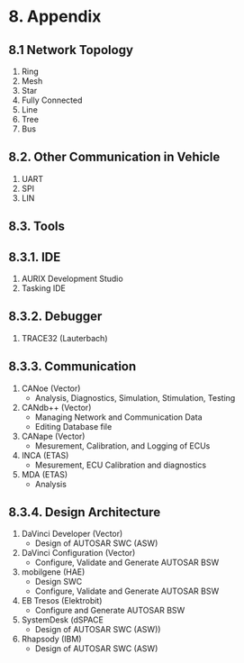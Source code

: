 # 8. Appendix
## 8.1 Network Topology
1. Ring
2. Mesh
3. Star
4. Fully Connected 
5. Line
6. Tree
7. Bus

## 8.2. Other Communication in Vehicle
1. UART
2. SPI
3. LIN

## 8.3. Tools
## 8.3.1. IDE
1. AURIX Development Studio
2. Tasking IDE

## 8.3.2. Debugger
1. TRACE32 (Lauterbach)

## 8.3.3. Communication
1. CANoe (Vector) 
   - Analysis, Diagnostics, Simulation, Stimulation, Testing
2. CANdb++ (Vector)
   - Managing Network and Communication Data
   - Editing Database file 
3. CANape (Vector)
   - Mesurement, Calibration, and Logging of ECUs
4. INCA (ETAS)
   - Mesurement, ECU Calibration and diagnostics
5. MDA (ETAS)
   - Analysis

## 8.3.4. Design Architecture
1. DaVinci Developer (Vector)
   - Design of AUTOSAR SWC (ASW)
2. DaVinci Configuration (Vector)
   - Configure, Validate and Generate AUTOSAR BSW
3. mobilgene (HAE)
   - Design SWC
   - Configure, Validate and Generate AUTOSAR BSW 
4. EB Tresos (Elektrobit)
   - Configure and Generate AUTOSAR BSW
5. SystemDesk (dSPACE
   - Design of AUTOSAR SWC (ASW))
6. Rhapsody (IBM)
   - Design of AUTOSAR SWC (ASW)
